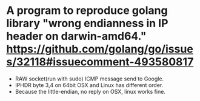 # A program to reproduce golang library "wrong endianness in IP header on darwin-amd64." https://github.com/golang/go/issues/32118#issuecomment-493580817
* RAW socket(run with sudo) ICMP message send to Google.
* IPHDR byte 3,4 on 64bit OSX and Linux has different order. 
* Because the little-endian, no reply on OSX, linux works fine. 
